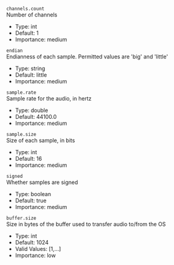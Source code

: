 `channels.count`  
Number of channels

- Type: int
- Default: 1
- Importance: medium

`endian`  
Endianness of each sample. Permitted values are 'big' and 'little'

- Type: string
- Default: little
- Importance: medium

`sample.rate`  
Sample rate for the audio, in hertz

- Type: double
- Default: 44100.0
- Importance: medium

`sample.size`  
Size of each sample, in bits

- Type: int
- Default: 16
- Importance: medium

`signed`  
Whether samples are signed

- Type: boolean
- Default: true
- Importance: medium

`buffer.size`  
Size in bytes of the buffer used to transfer audio to/from the OS

- Type: int
- Default: 1024
- Valid Values: \[1,...\]
- Importance: low

